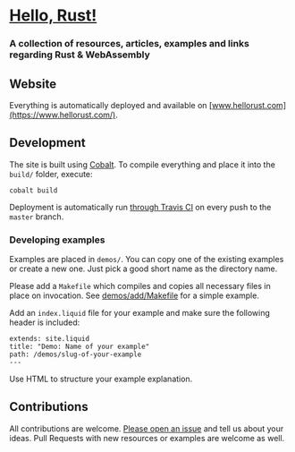 # [Hello, Rust!](https://www.hellorust.com/)

### A collection of resources, articles, examples and links regarding Rust & WebAssembly

## Website

Everything is automatically deployed and available on [www.hellorust.com](https://www.hellorust.com/).

## Development

The site is built using [Cobalt](https://github.com/cobalt-org/cobalt.rs).
To compile everything and place it into the `build/` folder, execute:

```
cobalt build
```

Deployment is automatically run [through Travis CI](https://travis-ci.org/badboy/hellorust) on every push to the `master` branch.

### Developing examples

Examples are placed in `demos/`. You can copy one of the existing examples or create a new one.
Just pick a good short name as the directory name.

Please add a `Makefile` which compiles and copies all necessary files in place on invocation.
See [demos/add/Makefile](demos/add/Makefile) for a simple example.

Add an `index.liquid` file for your example and make sure the following header is included:

```
extends: site.liquid
title: "Demo: Name of your example"
path: /demos/slug-of-your-example
---
```

Use HTML to structure your example explanation.

## Contributions

All contributions are welcome.
[Please open an issue](https://github.com/badboy/hellorust/issues/new) and tell us about your ideas.
Pull Requests with new resources or examples are welcome as well.
